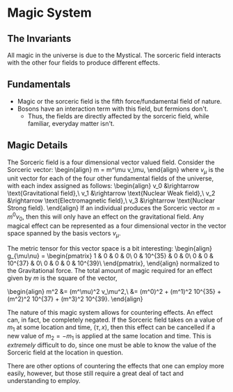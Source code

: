 # Magic System

## The Invariants

All magic in the universe is due to the Mystical.
The sorceric field interacts with the other four fields to produce different effects.

## Fundamentals

* Magic or the sorceric field is the fifth force/fundamental field of nature.
* Bosons have an interaction term with this field, but fermions don't.
  * Thus, the fields are directly affected by the sorceric field, while familiar, everyday matter isn't.

## Magic Details

The Sorceric field is a four dimensional vector valued field.
Consider the Sorceric vector:
\begin{align}
	m = m^\mu v_\mu,
\end{align}
where $v_\mu$ is the unit vector for each of the four other fundamental fields of the universe, with each index assigned as follows:
\begin{align}
	v_0 &\rightarrow \text{Gravitational field},\\
	v_1 &\rightarrow \text{Nuclear Weak field},\\
	v_2 &\rightarrow \text{Electromagnetic field},\\
	v_3 &\rightarrow \text{Nuclear Strong field}.
\end{align}
If an individual produces the Sorceric vector $m = m^0v_0$, then this will only have an effect on the gravitational field.
Any magical effect can be represented as a four dimensional vector in the vector space spanned by the basis vectors $v_\mu$.

The metric tensor for this vector space is a bit interesting:
\begin{align}
	g_{\mu\nu} = \begin{pmatrix}
		1 & 0 & 0 & 0\\
		0 & 10^{35} & 0 & 0\\
		0 & 0 & 10^{37} & 0\\
		0 & 0 & 0 & 10^{39}\\
	\end{pmatrix},
\end{align}
normalized to the Gravitational force.
The total amount of magic required for an effect given by $m$ is the square of the vector,

\begin{align}
	m^2 &= (m^\mu)^2 v_\mu^2,\\
	&= (m^0)^2 + (m^1)^2 10^{35} + (m^2)^2 10^{37} + (m^3)^2 10^{39}.
\end{align}


The nature of this magic system allows for countering effects.
An effect can, in fact, be completely negated.
If the Sorceric field takes on a value of $m_1$ at some location and time, $(\tau, x)$, then this effect can be cancelled if a new value of $m_2 = -m_1$ is applied at the same location and time.
This is *extremely* difficult to do, since one must be able to know the value of the Sorceric field at the location in question.

There are other options of countering the effects that one can employ more easily, however, but those still require a great deal of tact and understanding to employ.
